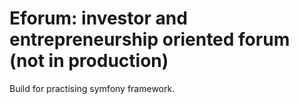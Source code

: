 # Eforum: investor and entrepreneurship oriented forum (not in production) 
Build for practising symfony framework.
